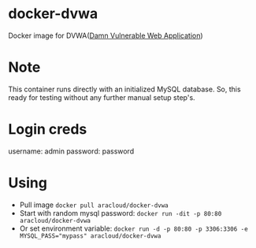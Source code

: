 # docker-dvwa
Docker image for DVWA([Damn Vulnerable Web Application](http://www.dvwa.co.uk/))

# Note
This container runs directly with an initialized MySQL database.
So, this ready for testing without any further manual setup step's.

# Login creds
username: admin
password: password

# Using

- Pull image `docker pull aracloud/docker-dvwa`
- Start with random mysql password: `docker run -dit -p 80:80 aracloud/docker-dvwa`
- Or set environment variable: `docker run -d -p 80:80 -p 3306:3306 -e MYSQL_PASS="mypass" aracloud/docker-dvwa`

